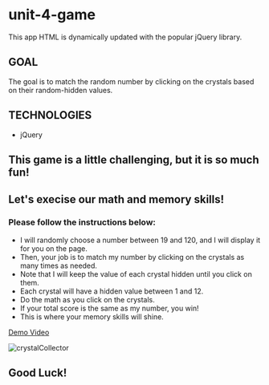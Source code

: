 # unit-4-game
This app HTML is dynamically updated with the popular jQuery library. 

## GOAL
The goal is to match the random number by clicking on the crystals based on their random-hidden values.

## TECHNOLOGIES
* jQuery

## This game is a little challenging, but it is so much fun!
## Let's execise our math and memory skills!
### Please follow the instructions below:
* I will randomly choose a number between 19 and 120, and I will display it for you on the page.
* Then, your job is to match my number by clicking on the crystals as many times as needed.
* Note that I will keep the value of each crystal hidden until you click on them. 
* Each crystal will have a hidden value between 1 and 12.
* Do the math as you click on the crystals.
* If your total score is the same as my number, you win!
* This is where your memory skills will shine.

[Demo Video](https://www.youtube.com/watch?v=yNI0l2FMeCk&feature=youtu.be)

![crystalCollector](https://user-images.githubusercontent.com/44692872/59404561-99554f00-8d6c-11e9-973f-07aa79094c44.png)

## Good Luck!


